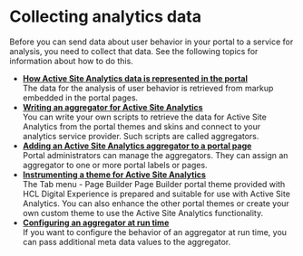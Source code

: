 # Collecting analytics data

Before you can send data about user behavior in your portal to a service for analysis, you need to collect that data. See the following topics for information about how to do this.

-   **[How Active Site Analytics data is represented in the portal](../collecting_analytics_data/how_asa_data_is_represented_in_portal/index.md)**  
The data for the analysis of user behavior is retrieved from markup embedded in the portal pages.
-   **[Writing an aggregator for Active Site Analytics](../collecting_analytics_data/writting_aggregator_for_asa/index.md)**  
You can write your own scripts to retrieve the data for Active Site Analytics from the portal themes and skins and connect to your analytics service provider. Such scripts are called aggregators.
-   **[Adding an Active Site Analytics aggregator to a portal page](sa_asa_add_aggr_2_page.md)**  
Portal administrators can manage the aggregators. They can assign an aggregator to one or more portal labels or pages.
-   **[Instrumenting a theme for Active Site Analytics](../collecting_analytics_data/instrumenting_theme_for_asa/index.md)**  
The Tab menu - Page Builder Page Builder portal theme provided with HCL Digital Experience is prepared and suitable for use with Active Site Analytics. You can also enhance the other portal themes or create your own custom theme to use the Active Site Analytics functionality.
-   **[Configuring an aggregator at run time](sa_asa_cfg_aggr_runt.md)**  
If you want to configure the behavior of an aggregator at run time, you can pass additional meta data values to the aggregator.



